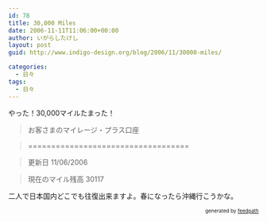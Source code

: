 ```yaml
---
id: 78
title: 30,000 Miles
date: 2006-11-11T11:06:00+00:00
author: いがらしたけし
layout: post
guid: http://www.indigo-design.org/blog/2006/11/30000-miles/

categories:
  - 日々
tags:
  - 日々
---
```

やった！30,000マイルたまった！

> お客さまのマイレージ・プラス口座
  
> ===================================
  
>   
> 更新日 11/06/2006
  
>   
> 現在のマイル残高 30117

二人で日本国内どこでも往復出来ますよ。春になったら沖縄行こうかな。

<div style="text-align: right;font-size: 10px">
  &nbsp;&nbsp;<span>generated by <a href="http://feedpath.jp">feedpath</a></span>
</div>
